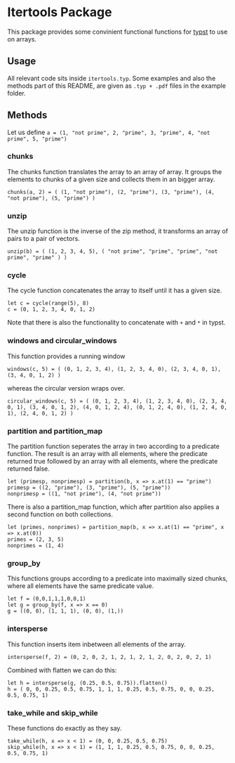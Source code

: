 # Itertools Package
This package provides some convinient functional functions for [typst](https://typst.app/) to use on arrays.

## Usage
All relevant code sits inside `itertools.typ`. Some examples and also the methods part of this README, are given as `.typ + .pdf` files in the example folder.

## Methods
Let us define
`a = (1, "not prime", 2, "prime", 3, "prime", 4, "not prime", 5, "prime")`

### chunks
The chunks function translates the array to an array of array. It groups the elements to chunks of a given size and collects them in an bigger array.

`chunks(a, 2) = (
  (1, "not prime"),
  (2, "prime"),
  (3, "prime"),
  (4, "not prime"),
  (5, "prime")
)`

### unzip
The unzip function is the inverse of the zip method, it transforms an array of pairs to a pair of vectors.

`unzip(b) = (
  (1, 2, 3, 4, 5),
  (
    "not prime",
    "prime",
    "prime",
    "not prime",
    "prime"
  )
)`

### cycle
The cycle function concatenates the array to itself until it has a given size.

```typst
let c = cycle(range(5), 8)
c = (0, 1, 2, 3, 4, 0, 1, 2)
```

Note that there is also the functionality to concatenate with `+` and `*` in typst.

### windows and circular_windows
This function provides a running window

`windows(c, 5) = (
  (0, 1, 2, 3, 4),
  (1, 2, 3, 4, 0),
  (2, 3, 4, 0, 1),
  (3, 4, 0, 1, 2)
)`

whereas the circular version wraps over.

`circular_windows(c, 5) = (
  (0, 1, 2, 3, 4),
  (1, 2, 3, 4, 0),
  (2, 3, 4, 0, 1),
  (3, 4, 0, 1, 2),
  (4, 0, 1, 2, 4),
  (0, 1, 2, 4, 0),
  (1, 2, 4, 0, 1),
  (2, 4, 0, 1, 2)
)`

### partition and partition_map
The partition function seperates the array in two according to a predicate function. The result is an array with all elements, where the predicate returned true followed by an array with all elements, where the predicate returned false.

```typst
let (primesp, nonprimesp) = partition(b, x => x.at(1) == "prime")
primesp = ((2, "prime"), (3, "prime"), (5, "prime"))
nonprimesp = ((1, "not prime"), (4, "not prime"))
```

There is also a partition_map function, which after partition also applies a second function on both collections.

```typst
let (primes, nonprimes) = partition_map(b, x => x.at(1) == "prime", x => x.at(0))
primes = (2, 3, 5)
nonprimes = (1, 4)
```

### group_by
This functions groups according to a predicate into maximally sized chunks, where all elements have the same predicate value.

```typst
let f = (0,0,1,1,1,0,0,1)
let g = group_by(f, x => x == 0)
g = ((0, 0), (1, 1, 1), (0, 0), (1,))
```

### intersperse
This function inserts item inbetween all elements of the array.

`intersperse(f, 2) = (0, 2, 0, 2, 1, 2, 1, 2, 1, 2, 0, 2, 0, 2, 1)`

Combined with flatten we can do this:

```typst
let h = intersperse(g, (0.25, 0.5, 0.75)).flatten()
h = ( 0, 0, 0.25, 0.5, 0.75, 1, 1, 1, 0.25, 0.5, 0.75, 0, 0, 0.25, 0.5, 0.75, 1)
```

### take_while and skip_while
These functions do exactly as they say.

```typst
take_while(h, x => x < 1) = (0, 0, 0.25, 0.5, 0.75)
skip_while(h, x => x < 1) = (1, 1, 1, 0.25, 0.5, 0.75, 0, 0, 0.25, 0.5, 0.75, 1)
```